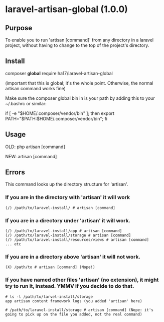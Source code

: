 # laravel-artisan-global (1.0.0)

## Purpose
   To enable you to run 'artisan [command]' from any directory in a laravel project, without having to change to the top
   of the project's directory.

## Install
   composer **global** require ha17/laravel-artisan-global
   
   (important that this is global; it's the whole point. Otherwise, the normal artisan command works fine)

   Make sure the composer global bin in is your path by adding this to your ~/.bashrc or similar:

   if [ -e "$HOME/.composer/vendor/bin" ]; then
       export PATH="$PATH:$HOME/.composer/vendor/bin";
   fi

   

   
## Usage
   OLD: php artisan [command]
   
   NEW: artisan [command]
   
## Errors
   This command looks up the directory structure for 'artisan'. 
   
### If you are in the directory with 'artisan' it will work
    (/) /path/to/laravel-install/ # artisan [command]

### If you are in a directory under 'artisan' it will work. 
    (/) /path/to/laravel-install/app # artisan [command]
    (/) /path/to/laravel-install/storage # artisan [command]
    (/) /path/to/laravel-install/resources/views # artisan [command]
    ... etc

### If you are in a directory above 'artisan' it will not work. 
    (X) /path/to # artisan [command] (Nope!)

### If you have named other files 'artisan' (no extension), it might try to run it, instead. YMMV if you decide to do that.
    # ls -l /path/to/larvel-install/storage
    app artisan content framework logs (you added 'artisan' here)
    
    # /path/to/laravel-install/storage # artisan [command] (Nope: it's going to pick up on the file you added, not the real command)
